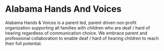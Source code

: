 # Alabama Hands And Voices

Alabama Hands & Voices is a parent led, parent driven non profit organization supporting all families with children who are deaf / hard of hearing regardless of communication choice. We embrace parent and professional collaboration to enable deaf / hard of hearing children to reach their full potential.

<!-- npx tailwindcss -i ./src/input.css -o ./src/dist/output.css --watch -->